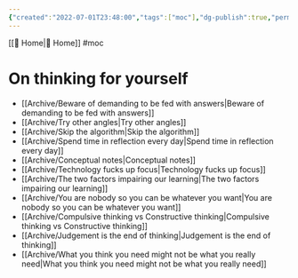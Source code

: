 ```yaml
---
{"created":"2022-07-01T23:48:00","tags":["moc"],"dg-publish":true,"permalink":"/resources/mo-cs/thinking-for-yourself-mo-c/","dgPassFrontmatter":true,"updated":"2024-12-21T16:50:13.821+01:00"}
---
```


[[ Home\| Home]] #moc 
# On thinking for yourself
- [[Archive/Beware of demanding to be fed with answers\|Beware of demanding to be fed with answers]]
- [[Archive/Try other angles\|Try other angles]]
- [[Archive/Skip the algorithm\|Skip the algorithm]]
- [[Archive/Spend time in reflection every day\|Spend time in reflection every day]]
- [[Archive/Conceptual notes\|Conceptual notes]]
- [[Archive/Technology fucks up focus\|Technology fucks up focus]]
- [[Archive/The two factors impairing our learning\|The two factors impairing our learning]]
- [[Archive/You are nobody so you can be whatever you want\|You are nobody so you can be whatever you want]]
- [[Archive/Compulsive thinking vs Constructive thinking\|Compulsive thinking vs Constructive thinking]]
- [[Archive/Judgement is the end of thinking\|Judgement is the end of thinking]]
- [[Archive/What you think you need might not be what you really need\|What you think you need might not be what you really need]]